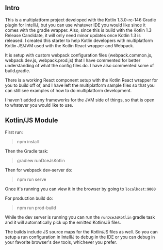 
## Intro

This is a multiplatform project developed with the Kotlin 1.3.0-rc-146 Gradle plugin for IntelliJ, but you can use whatever IDE you would like since it comes with the gradle wrapper. Also, since this is build with the Kotlin 1.3 Release Candidate, it will only need minor updates once Kotlin 1.3 is released. I created this starter to help Kotlin developers with multiplatform Kotlin JS/JVM used with the Kotlin React wrapper and Webpack.

It is setup with custom webpack configuration files (webpack.common.js, webpack.dev.js, webpack.prod.js) that I have commented for better understanding of what the config files do. I have also commented some of build.gradle.

There is a working React component setup with the Kotlin React wrapper for you to build off of, and I have left the multiplatform sample files so that you can still see examples of how to do multiplatform development.

I haven't added any frameworks for the JVM side of things, so that is open to whatever you would like to use.

## Kotlin/JS Module

First run:
> npm install

Then the Gradle task:
> gradlew runDceJsKotlin

Then for webpack dev-server do:
> npm run serve

Once it's running you can view it in the browser by going to `localhost:9000`

For production build do:
> npm run prod-build

While the dev server is running you can run the `runDceJsKotlin` gradle task and it will automatically pick up the emitted Kotlin/JS files.

The builds include JS source maps for the Kotlin/JS files as well. So you can setup a run configuration in IntelliJ to debug in the IDE or you can debug in your favorite browser's dev tools, whichever you prefer.
